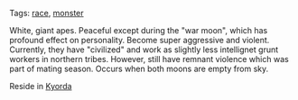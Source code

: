 Tags: [race](Races), [monster](Monsters)

White, giant apes. Peaceful except during the "war moon", which has profound effect on personality. Become super aggressive and violent. Currently, they have "civilized" and work as slightly less intellignet grunt workers in northern tribes. However, still have remnant violence which was part of mating season. Occurs when both moons are empty from sky. 

Reside in [Kyorda](Kyorda)